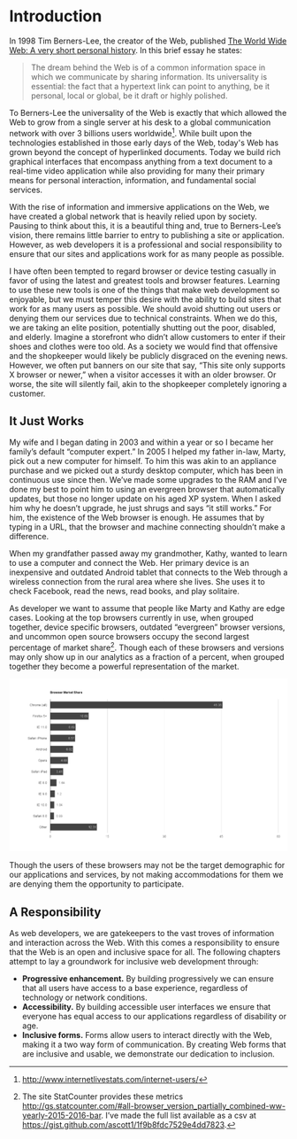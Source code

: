 # Introduction

In 1998 Tim Berners-Lee, the creator of the Web, published [The World Wide Web: A very short personal history](https://www.w3.org/People/Berners-Lee/ShortHistory.html). In this brief essay he states:

> The dream behind the Web is of a common information space in which we communicate by sharing information. Its universality is essential: the fact that a hypertext link can point to anything, be it personal, local or global, be it draft or highly polished.

To Berners-Lee the universality of the Web is exactly that which allowed the Web to grow from a single server at his desk to a global communication network with over 3 billions users worldwide[^1]. While built upon the technologies established in those early days of the Web, today's Web has grown beyond the concept of hyperlinked documents. Today we build rich graphical interfaces that encompass anything from a text document to a real-time video application while also providing for many their primary means for personal interaction, information, and fundamental social services.

With the rise of information and immersive applications on the Web, we have created a global network that is heavily relied upon by society. Pausing to think about this, it is a beautiful thing and, true to Berners-Lee’s vision, there remains little barrier to entry to publishing a site or application. However, as web developers it is a professional and social responsibility to ensure that our sites and applications work for as many people as possible.

I have often been tempted to regard browser or device testing casually in favor of using the latest and greatest tools and browser features. Learning to use these new tools is one of the things that make web development so enjoyable, but we must temper this desire with the ability to build sites that work for as many users as possible. We should avoid shutting out users or denying them our services due to technical constraints. When we do this, we are taking an elite position, potentially shutting out the poor, disabled, and elderly. Imagine a storefront who didn’t allow customers to enter if their shoes and clothes were too old. As a society we would find that offensive and the shopkeeper would likely be publicly disgraced on the evening news. However, we often put banners on our site that say, “This site only supports X browser or newer,” when a visitor accesses it with an older browser. Or worse, the site will silently fail, akin to the shopkeeper completely ignoring a customer.

## It Just Works

My wife and I began dating in 2003 and within a year or so I became her family’s default “computer expert.” In 2005 I helped my father in-law, Marty, pick out a new computer for himself. To him this was akin to an appliance purchase and we picked out a sturdy desktop computer, which has been in continuous use since then. We’ve made some upgrades to the RAM and I’ve done my best to point him to using an evergreen browser that automatically updates, but those no longer update on his aged XP system. When I asked him why he doesn’t upgrade, he just shrugs and says “it still works.” For him, the existence of the Web browser is enough. He assumes that by typing in a URL, that the browser and machine connecting shouldn’t make a difference.

When my grandfather passed away my grandmother, Kathy, wanted to learn to use a computer and connect the Web. Her primary device is an inexpensive and outdated Android tablet that connects to the Web through a wireless connection from the rural area where she lives. She uses it to check Facebook, read the news, read books, and play solitaire.  

As developer we want to assume that people like Marty and Kathy are edge cases. Looking at the top browsers currently in use, when grouped together, device specific browsers, outdated “evergreen” browser versions, and uncommon open source browsers occupy the second largest percentage of market share[^2]. Though each of these browsers and versions may only show up in our analytics as a fraction of a percent, when grouped together they become a powerful representation of the market.

![Chart of browser market share](img/browser-chart.png)

Though the users of these browsers may not be the target demographic for our applications and services, by not making accommodations for them we are denying them the opportunity to participate.

[^2]: The site StatCounter provides these metrics http://gs.statcounter.com/#all-browser_version_partially_combined-ww-yearly-2015-2016-bar. I’ve made the full list available as a csv at https://gist.github.com/ascott1/1f9b8fdc7529e4dd7823.

## A Responsibility

As web developers, we are gatekeepers to the vast troves of information and interaction across the Web. With this comes a responsibility to ensure that the Web is an open and inclusive space for all. The following chapters attempt to lay a groundwork for inclusive web development through:

- **Progressive enhancement.** By building progressively we can ensure that all users have access to a base experience, regardless of technology or network conditions.
- **Accessibility.** By building accessible user interfaces we ensure that everyone has equal access to our applications regardless of disability or age.
- **Inclusive forms.** Forms allow users to interact directly with the Web, making it a two way form of communication. By creating Web forms that are inclusive and usable, we demonstrate our dedication to inclusion.



[^1]: http://www.internetlivestats.com/internet-users/

